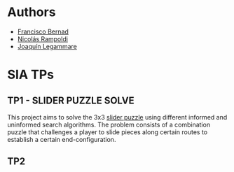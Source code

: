 # Authors
- [Francisco Bernad](https://github.com/FrBernad)
- [Nicolás Rampoldi](https://github.com/NicolasRampoldi)
- [Joaquín Legammare](https://github.com/JoacoLega)

# SIA TPs

## TP1 - SLIDER PUZZLE SOLVE
This project aims to solve the 3x3 [slider puzzle](https://en.wikipedia.org/wiki/Sliding_puzzle) using 
different informed and uninformed search algorithms. The problem consists of a combination puzzle that 
challenges a player to slide pieces along certain routes to establish a certain end-configuration. 

## TP2



